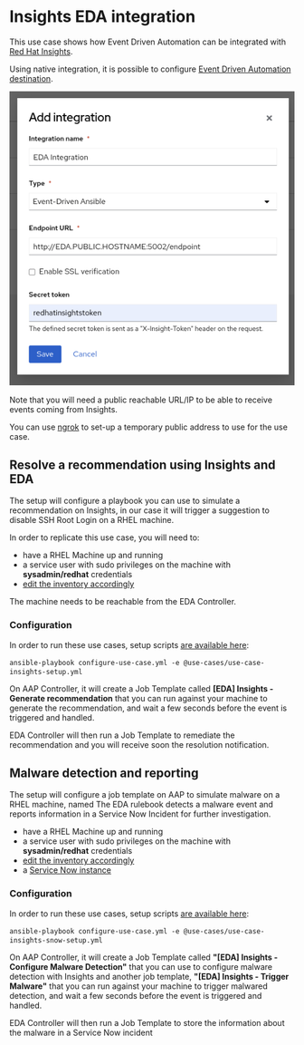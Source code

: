 # Insights EDA integration

This use case shows how Event Driven Automation can be integrated with [Red Hat Insights](https://console.redhat.com/insights/dashboard).

Using native integration, it is possible to configure [Event Driven Automation destination](https://console.redhat.com/settings/integrations).

![](../insights_eda_integration.png)

Note that you will need a public reachable URL/IP to be able to receive events coming from Insights.

You can use [ngrok](https://ngrok.com/) to set-up a temporary public address to use for the use case.

## Resolve a recommendation using Insights and EDA

The setup will configure a playbook you can use to simulate a recommendation on Insights, in our case it will trigger a suggestion to disable SSH Root Login on a RHEL machine.

In order to replicate this use case, you will need to:

- have a RHEL Machine up and running
- a service user with sudo privileges on the machine with **sysadmin/redhat** credentials
- [edit the inventory accordingly](../../inventory)

The machine needs to be reachable from the EDA Controller.

### Configuration

In order to run these use cases, setup scripts [are available here](../../eda-demo-setup/):

    ansible-playbook configure-use-case.yml -e @use-cases/use-case-insights-setup.yml

On AAP Controller, it will create a Job Template called **[EDA] Insights - Generate recommendation** that you can run against your machine to generate the recommendation, and wait a few seconds before the event is triggered and handled.

EDA Controller will then run a Job Template to remediate the recommendation and you will receive soon the resolution notification.

## Malware detection and reporting

The setup will configure a job template on AAP to simulate malware on a RHEL machine, named
The EDA rulebook detects a malware event and reports information in a Service Now Incident for further investigation.

- have a RHEL Machine up and running
- a service user with sudo privileges on the machine with **sysadmin/redhat** credentials
- [edit the inventory accordingly](../../inventory)
- a [Service Now instance](https://developer.servicenow.com/)

### Configuration

In order to run these use cases, setup scripts [are available here](../../eda-demo-setup/):

    ansible-playbook configure-use-case.yml -e @use-cases/use-case-insights-snow-setup.yml

On AAP Controller, it will create a Job Template called **"[EDA] Insights - Configure Malware Detection"** that you can use to configure malware detection with Insights and another job template, **"[EDA] Insights - Trigger Malware"** that you can run against your machine to trigger malwared detection, and wait a few seconds before the event is triggered and handled.

EDA Controller will then run a Job Template to store the information about the malware in a Service Now incident
